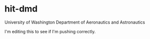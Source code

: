 # hit-dmd
University of Washington Department of Aeronautics and Astronautics

I'm editing this to see if I'm pushing correctly.
